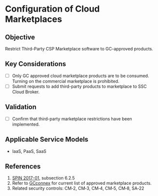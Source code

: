 # Configuration of Cloud Marketplaces

## Objective

Restrict Third-Party CSP Marketplace software to GC-approved products.

## Key Considerations

* [ ] Only GC approved cloud marketplace products are to be consumed. Turning on the commercial marketplace is prohibited.
* [ ] Submit requests to add third-party products to marketplace to SSC Cloud Broker.

## Validation

* [ ] Confirm that third-party marketplace restrictions have been implemented.

## Applicable Service Models

* IaaS, PaaS, SaaS

## References

1. [SPIN 2017-01](https://www.canada.ca/en/treasury-board-secretariat/services/access-information-privacy/security-identity-management/direction-secure-use-commercial-cloud-services-spin.html), subsection 6.2.5
2. Refer to [GCconnex](https://gcconnex.gc.ca/file/view/53599636/gc-cloud-broker-sci-assessed-marketplace-products-byol-freeware?language=en) for current list of approved marketplace products.
3. Related security controls: CM‑2, CM‑3, CM‑4, CM‑5, CM‑8, SA‑22
